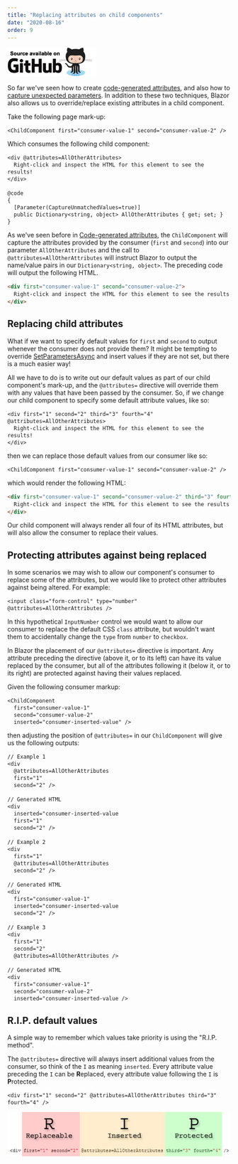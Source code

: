 ```yaml
---
title: "Replacing attributes on child components"
date: "2020-08-16"
order: 9
---
```


[![](images/SourceLink-e1567978928628.png)](https://github.com/mrpmorris/blazor-university/tree/master/src/Components/ReplacingChildAttributes)

So far we've seen how to create [code-generated attributes](https://blazor-university.com/components/code-generated-html-attributes/),
and also how to [capture unexpected parameters](https://blazor-university.com/components/capturing-unexpected-parameters/).
In addition to these two techniques, Blazor also allows us to override/replace existing attributes in a child component.

Take the following page mark-up:

```razor
<ChildComponent first="consumer-value-1" second="consumer-value-2" />
```

Which consumes the following child component:

```razor
<div @attributes=AllOtherAttributes>
  Right-click and inspect the HTML for this element to see the results!
</div>

@code
{
  [Parameter(CaptureUnmatchedValues=true)]
  public Dictionary<string, object> AllOtherAttributes { get; set; }
}
```

As we've seen before in [Code-generated attributes](https://blazor-university.com/components/code-generated-html-attributes/),
the `ChildComponent` will capture the attributes provided by the consumer (`first` and `second`) into our parameter `AllOtherAttributes`
and the call to `@attributes=AllOtherAttributes` will instruct Blazor to output the name/value pairs in our
`Dictionary<string, object>`.
The preceding code will output the following HTML.

```html
<div first="consumer-value-1" second="consumer-value-2">
  Right-click and inspect the HTML for this element to see the results!
</div>
```

## Replacing child attributes

What if we want to specify default values for `first` and `second` to output whenever the consumer does not provide them?
It might be tempting to override [SetParametersAsync](https://blazor-university.com/components/component-lifecycles/) 
and insert values if they are not set, but there is a much easier way!

All we have to do is to write out our default values as part of our child component's mark-up, and the `@attributes=` 
directive will override them with any values that have been passed by the consumer.
So, if we change our child component to specify some default attribute values, like so:

```razor
<div first="1" second="2" third="3" fourth="4"  @attributes=AllOtherAttributes>
  Right-click and inspect the HTML for this element to see the results!
</div>
```

then we can replace those default values from our consumer like so:

```razor
<ChildComponent first="consumer-value-1" second="consumer-value-2" />
```

which would render the following HTML:

```html
<div first="consumer-value-1" second="consumer-value-2" third="3" fourth="4">
  Right-click and inspect the HTML for this element to see the results!
</div>
```

Our child component will always render all four of its HTML attributes, but will also allow the consumer to replace
their values.

## Protecting attributes against being replaced

In some scenarios we may wish to allow our component's consumer to replace some of the attributes,
but we would like to protect other attributes against being altered. For example:

```razor
<input class="form-control" type="number" @attributes=AllOtherAttributes />
```

In this hypothetical `InputNumber` control we would want to allow our consumer to replace the default CSS `class` attribute,
but wouldn't want them to accidentally change the `type` from `number` to `checkbox`.

In Blazor the placement of our `@attributes=` directive is important.
Any attribute preceding the directive (above it, or to its left) can have its value replaced by the consumer,
but all of the attributes following it (below it, or to its right) are protected against having their values replaced.

Given the following consumer markup:

```razor
<ChildComponent
  first="consumer-value-1"
  second="consumer-value-2"
  inserted="consumer-inserted-value" />
```

then adjusting the position of `@attributes=` in our `ChildComponent` will give us the following outputs:

```razor
// Example 1
<div
  @attributes=AllOtherAttributes
  first="1"
  second="2" />

// Generated HTML
<div
  inserted="consumer-inserted-value
  first="1"
  second="2" />

// Example 2
<div
  first="1"
  @attributes=AllOtherAttributes
  second="2" />

// Generated HTML
<div
  first="consumer-value-1"
  inserted="consumer-inserted-value
  second="2" />

// Example 3
<div
  first="1"
  second="2"
  @attributes=AllOtherAttributes />

// Generated HTML
<div
  first="consumer-value-1"
  second="consumer-value-2"
  inserted="consumer-inserted-value />
```

## R.I.P. default values

A simple way to remember which values take priority is using the "R.I.P. method".

The `@attributes=` directive will always insert additional values from the consumer, so think of the `I` as meaning `inserted`.
Every attribute value preceding the `I` can be **R**eplaced, every attribute value following the `I` is **P**rotected.

```razor
<div first="1" second="2" @attributes=AllOtherAttributes third="3" fourth="4" />
```

![](images/RIP.jpg)
